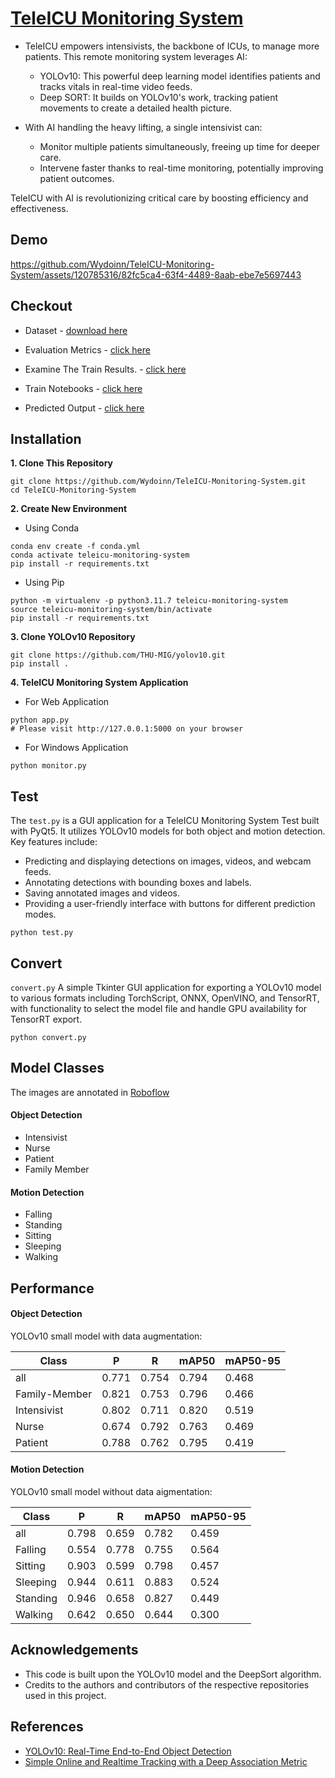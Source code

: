 # [TeleICU Monitoring System](https://github.com/Wydoinn/TeleICU-Monitoring-System)

- TeleICU empowers intensivists, the backbone of ICUs, to manage more patients.  This remote monitoring system leverages AI:
  - YOLOv10: This powerful deep learning model identifies patients and tracks vitals in real-time video feeds.
  - Deep SORT: It builds on YOLOv10's work, tracking patient movements to create a detailed health picture.
  
- With AI handling the heavy lifting, a single intensivist can:
  - Monitor multiple patients simultaneously, freeing up time for deeper care.
  - Intervene faster thanks to real-time monitoring, potentially improving patient outcomes.
  
TeleICU with AI is revolutionizing critical care by boosting efficiency and effectiveness.

## Demo
https://github.com/Wydoinn/TeleICU-Monitoring-System/assets/120785316/82fc5ca4-63f4-4489-8aab-ebe7e5697443

## Checkout

- Dataset - [download here](https://drive.google.com/drive/folders/1HSTfpo4IAEo9k5aSaw5KK92__wk-zGVT?usp=sharing)

- Evaluation Metrics - [click here](https://github.com/Wydoinn/TeleICU-Monitoring-System/tree/main/evaluation)

- Examine The Train Results. - [click here](https://github.com/Wydoinn/TeleICU-Monitoring-System/tree/main/examine)

- Train Notebooks - [click here](https://github.com/Wydoinn/TeleICU-Monitoring-System/tree/main/trains)

- Predicted Output - [click here](https://github.com/Wydoinn/TeleICU-Monitoring-System/tree/main/output)

## Installation

**1. Clone This Repository**

```
git clone https://github.com/Wydoinn/TeleICU-Monitoring-System.git
cd TeleICU-Monitoring-System
```

**2. Create New Environment**

- Using Conda

```
conda env create -f conda.yml
conda activate teleicu-monitoring-system
pip install -r requirements.txt
```

- Using Pip

```
python -m virtualenv -p python3.11.7 teleicu-monitoring-system
source teleicu-monitoring-system/bin/activate
pip install -r requirements.txt
```

**3. Clone YOLOv10 Repository**

```
git clone https://github.com/THU-MIG/yolov10.git
pip install .
```

**4. TeleICU Monitoring System Application**

- For Web Application

```
python app.py
# Please visit http://127.0.0.1:5000 on your browser
```

- For Windows Application

```
python monitor.py
```

## Test

The ```test.py``` is a GUI application for a TeleICU Monitoring System Test built with PyQt5. It utilizes YOLOv10 models for both object and motion detection. Key features include:

- Predicting and displaying detections on images, videos, and webcam feeds.
- Annotating detections with bounding boxes and labels.
- Saving annotated images and videos.
- Providing a user-friendly interface with buttons for different prediction modes.

```
python test.py
```

## Convert

```convert.py``` A simple Tkinter GUI application for exporting a YOLOv10 model to various formats including TorchScript, ONNX, OpenVINO, and TensorRT, with functionality to select the model file and handle GPU availability for TensorRT export.

```
python convert.py
```

## Model Classes

The images are annotated in [Roboflow](https://roboflow.com/)

#### Object Detection
- Intensivist
- Nurse
- Patient
- Family Member

#### Motion Detection
- Falling
- Standing
- Sitting
- Sleeping
- Walking

## Performance

#### Object Detection

YOLOv10 small model with data augmentation:

| Class | P | R | mAP50 | mAP50-95 |
|---|---|---|---|---|
| all | 0.771 | 0.754 | 0.794 | 0.468 |
| Family-Member | 0.821 | 0.753 | 0.796 | 0.466 |
| Intensivist | 0.802 | 0.711 | 0.820 | 0.519 |
| Nurse | 0.674 | 0.792 | 0.763 | 0.469 |
| Patient | 0.788 | 0.762 | 0.795 | 0.419 |

#### Motion Detection

YOLOv10 small model without data aigmentation:

| Class | P | R | mAP50 | mAP50-95 |
|---|---|---|---|---|
| all | 0.798 | 0.659 | 0.782 | 0.459 |
| Falling | 0.554 | 0.778 | 0.755 | 0.564 |
| Sitting | 0.903 | 0.599 | 0.798 | 0.457 |
| Sleeping | 0.944 | 0.611 | 0.883 | 0.524 |
| Standing | 0.946 | 0.658 | 0.827 | 0.449 |
| Walking | 0.642 | 0.650 | 0.644 | 0.300 |

## Acknowledgements
- This code is built upon the YOLOv10 model and the DeepSort algorithm.
- Credits to the authors and contributors of the respective repositories used in this project.

## References
- [YOLOv10: Real-Time End-to-End Object Detection](https://github.com/THU-MIG/yolov10)
- [Simple Online and Realtime Tracking with a Deep Association Metric](https://arxiv.org/abs/1703.07402)
